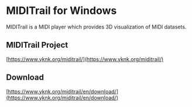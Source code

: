 # MIDITrail for Windows

MIDITrail is a MIDI player which provides 3D visualization of MIDI datasets. 

## MIDITrail Project

[https://www.yknk.org/miditrail/](https://www.yknk.org/miditrail/)

## Download

[https://www.yknk.org/miditrail/en/download/](https://www.yknk.org/miditrail/en/download/)
